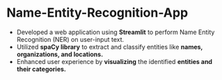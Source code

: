 # Name-Entity-Recognition-App

   - Developed a web application using **Streamlit** to perform Name Entity Recognition (NER) on user-input text.
   - Utilized **spaCy library** to extract and classify entities like **names, organizations, and locations.**
   - Enhanced user experience by **visualizing** the identified **entities and their categories.**
